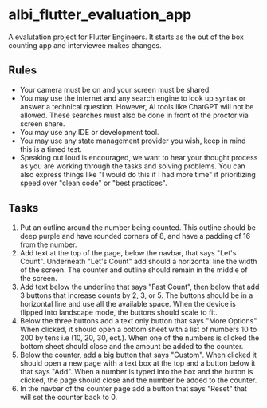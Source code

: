 # albi_flutter_evaluation_app

A evalutation project for Flutter Engineers.  It starts as the out of the box counting app and interviewee makes changes.

## Rules

- Your camera must be on and your screen must be shared.
- You may use the internet and any search engine to look up syntax or answer a technical question.  However, AI tools like ChatGPT will not be allowed.  These searches must also be done in front of the proctor via screen share.
- You may use any IDE or development tool.
- You may use any state management provider you wish, keep in mind this is a timed test.
- Speaking out loud is encouraged, we want to hear your thought process as you are working through the tasks and solving problems.  You can also express things like "I would do this if I had more time" if prioritizing speed over "clean code" or "best practices".

## Tasks

1. Put an outline around the number being counted.  This outline should be deep purple and have rounded corners of 8, and have a padding of 16 from the number.
2. Add text at the top of the page, below the navbar, that says "Let's Count".  Underneath "Let's Count" add should a horizontal line the width of the screen.  The counter and outline should remain in the middle of the screen.
3. Add text below the underline that says "Fast Count", then below that add 3 buttons that increase counts by 2, 3, or 5.  The buttons should be in a horizontal line and use all the available space.  When the device is flipped into landscape mode, the buttons should scale to fit.
4. Below the three buttons add a text only button that says "More Options".  When clicked, it should open a bottom sheet with a list of numbers 10 to 200 by tens i.e (10, 20, 30, ect.). When one of the numbers is clicked the bottom sheet should close and the amount be added to the counter.
5. Below the counter, add a big button that says "Custom".  When clicked it should open a new page with a text box at the top and a button below it that says "Add".  When a number is typed into the box and the button is clicked, the page should close and the number be added to the counter.
6. In the navbar of the counter page add a button that says "Reset" that will set the counter back to 0.